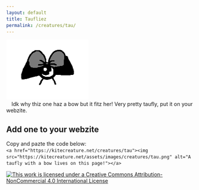 ```yaml
---
layout: default
title: Taufliez
permalink: /creatures/tau/
---
```

![ Taufly with a bow ](/assets/images/creatures/tau.png)  
&emsp;Idk why thiz one haz a bow but it fitz her! Very pretty taufly, put it on your webzite.

## Add one to your webzite
Copy and pazte the code below:  
```<a href="https://kitecreature.net/creatures/tau"><img src="https://kitecreature.net/assets/images/creatures/tau.png" alt="A taufly with a bow lives on this page!"></a>```


[![This work is licensed under a Creative Commons Attribution-NonCommercial 4.0 International License](https://i.creativecommons.org/l/by-nc/4.0/88x31.png)](http://creativecommons.org/licenses/by-nc/4.0/)